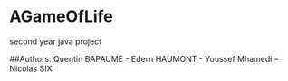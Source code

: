 # AGameOfLife
second year java project

##Authors:
Quentin BAPAUME - Edern HAUMONT - Youssef Mhamedi – Nicolas SIX
